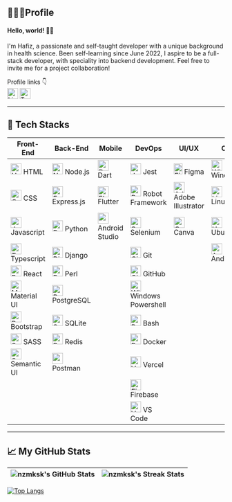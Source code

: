 ## 👨🏽‍💻Profile

#### Hello, world! 👋🏻

I'm Hafiz, a passionate and self-taught developer with a unique background in health science. Been self-learning since June 2022, I aspire to be a full-stack developer, with speciality into backend development. Feel free to invite me for a project collaboration!

Profile links 👇
<br>
[<img src="https://cdn.worldvectorlogo.com/logos/linkedin-icon-2.svg" alt="LinkedIn" width="25" height="25">](https://www.linkedin.com/in/mhz96)
[<img src="https://cdn.worldvectorlogo.com/logos/twitter-6.svg" alt="Twitter" width="25" height="25">](https://twitter.com/mssngnnja)

---

## 🧰 Tech Stacks

| Front-End | Back-End | Mobile | DevOps | UI/UX | OS |
| --------- | -------- | ------ | ------ | ----- | -- |
| <img src="https://cdn.worldvectorlogo.com/logos/html-1.svg" alt="HTML5" width="25" height="25" /> HTML | <img src="https://cdn.worldvectorlogo.com/logos/nodejs-icon.svg" alt="Node.js" width="25" height="25" /> Node.js | <img src="https://cdn.worldvectorlogo.com/logos/dart.svg" alt="Dart" width="25" height="25" /> Dart | <img src="https://seeklogo.com/images/J/jest-logo-F9901EBBF7-seeklogo.com.png" alt="Jest" width="25" height="25" /> Jest | <img src="https://upload.wikimedia.org/wikipedia/commons/thumb/3/33/Figma-logo.svg/400px-Figma-logo.svg.png?20190122211436" alt="Figma" width="20" height="25" /> Figma | <img src="https://cdn.worldvectorlogo.com/logos/microsoft-windows-22.svg" alt="Windows" width="25" height="25" /> Windows
<img src="https://cdn.worldvectorlogo.com/logos/css-3.svg" alt="CSS3" width="25" height="25" /> CSS | <img src="https://e7.pngegg.com/pngimages/925/447/png-clipart-express-js-node-js-javascript-mongodb-node-js-text-trademark-thumbnail.png" alt="Express.js" width="25" height="25" /> Express.js | <img src="https://cdn.worldvectorlogo.com/logos/flutter.svg" alt="Flutter" width="25" height="25" /> Flutter | <img src="https://cdn.worldvectorlogo.com/logos/robot-framework.svg" alt="Robot Framework" width="25" height="25" /> Robot Framework | <img src="https://upload.wikimedia.org/wikipedia/commons/f/fb/Adobe_Illustrator_CC_icon.svg" alt="Adobe Illustrator" width="25" height="25" /> Adobe Illustrator | <img src="https://cdn.worldvectorlogo.com/logos/linux-tux.svg" alt="Linux" width="25" height="25" /> Linux
<img src="https://cdn.worldvectorlogo.com/logos/logo-javascript.svg" alt="JavaScript" width="25" height="25" /> Javascript | <img src="https://cdn.worldvectorlogo.com/logos/python-5.svg" alt="Python" width="25" height="25" /> Python | <img src="https://seeklogo.com/images/A/android-studio-logo-1EE788C6EC-seeklogo.com.png" width="25" height="25" /> Android Studio | <img src="https://seeklogo.com/images/S/selenium-logo-A1B53CEFB0-seeklogo.com.png" alt="Selenium" width="25" height="25" /> Selenium | <img src="https://cdn.worldvectorlogo.com/logos/canva-1.svg" alt="Canva" width="25" height="25" /> Canva | <img src="https://cdn.worldvectorlogo.com/logos/ubuntu-4.svg" alt="Ubuntu" width="25" height="25" /> Ubuntu
<img src="https://upload.wikimedia.org/wikipedia/commons/4/4c/Typescript_logo_2020.svg" alt="TypeScript" width="25" height="25" /> Typescript | <img src="https://cdn.worldvectorlogo.com/logos/django.svg" alt="Django" width="25" height="25" /> Django |  | <img src="https://cdn.worldvectorlogo.com/logos/git-icon.svg" alt="Git" width="25" height="25" /> Git |  | <img src="https://cdn.worldvectorlogo.com/logos/android.svg" alt="Android" width="25" height="25" /> Android
<img src="https://cdn.worldvectorlogo.com/logos/react-2.svg" alt="React" width="25" height="25" /> React | <img src="https://seeklogo.com/images/P/perl-programming-language-logo-0F38A111E5-seeklogo.com.png" alt="Perl" width="25" height="25" /> Perl |  | <img src="https://cdn.worldvectorlogo.com/logos/github-icon-1.svg" alt="GitHub" width="25" height="25" /> GitHub
<img src="https://cdn.worldvectorlogo.com/logos/material-ui-1.svg" alt="Material UI" width="25" height="25" /> Material UI | <img src="https://cdn.worldvectorlogo.com/logos/postgresql.svg" alt="PostgreSQL" width="25" height="25" /> PostgreSQL |  | <img src="https://upload.wikimedia.org/wikipedia/commons/2/2f/PowerShell_5.0_icon.png" alt="Windows Powershell" height="25" /> Windows Powershell
<img src="https://upload.wikimedia.org/wikipedia/commons/b/b2/Bootstrap_logo.svg" alt="Bootstrap" width="25" height="25" /> Bootstrap | <img src="https://cdn.worldvectorlogo.com/logos/sqlite.svg" alt="SQLite" height="25" /> SQLite |  | <img src="https://cdn.worldvectorlogo.com/logos/bash-2.svg" alt="Bash" width="25" height="25" /> Bash
<img src="https://cdn.worldvectorlogo.com/logos/sass-1.svg" alt="SASS" width="25" height="25" /> SASS | <img src="https://cdn.worldvectorlogo.com/logos/redis.svg" alt="Redis" width="25" height="25" /> Redis |  | <img src="https://cdn.worldvectorlogo.com/logos/docker-4.svg" alt="Docker" width="25" height="25" /> Docker
<img src="https://cdn.worldvectorlogo.com/logos/semantic-ui.svg" alt="Semantic UI" width="25" height="25" /> Semantic UI | <img src="https://cdn.worldvectorlogo.com/logos/postman.svg" width="25" /> Postman |  | <img src="https://seeklogo.com/images/V/vercel-logo-F748E39008-seeklogo.com.png" alt="Vercel" width="25" height="25" /> Vercel
|  |  |  | <img src="https://cdn.worldvectorlogo.com/logos/firebase-1.svg" alt="Firebase" width="25" height="25" /> Firebase 
|  |  |  | <img src="https://cdn.worldvectorlogo.com/logos/visual-studio-code-1.svg" alt="VS Code" width="25" height="25" /> VS Code
---

## &#x1f4c8; My GitHub Stats

| ![nzmksk's GitHub Stats](https://github-readme-stats.vercel.app/api?username=nzmksk&theme=default&show_icons=true&include_all_commits=true&count_private=true&card_width=300&border_radius=30) | ![nzmksk's Streak Stats](https://streak-stats.demolab.com?user=nzmksk&border_radius=30&card_width=300) |
| --- | --- |

[![Top Langs](https://github-readme-stats.vercel.app/api/top-langs/?username=nzmksk&theme=default&layout=compact&card_width=850&border_radius=30&langs_count=10&size_weight=0.5&count_weight=0.5)](https://github.com/anuraghazra/github-readme-stats)
